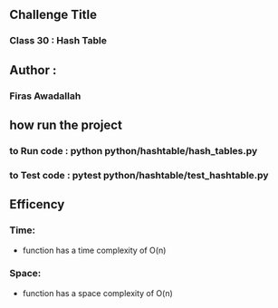 ## Challenge Title
### Class 30 : Hash Table
## Author :
### Firas Awadallah
## how run the project 
### to Run  code : python python/hashtable/hash_tables.py
### to Test code : pytest python/hashtable/test_hashtable.py 
## Efficency
### Time: 
* function has a time complexity of O(n)
### Space:
* function has a space complexity of  O(n)